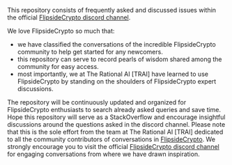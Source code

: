 This repository consists of frequently asked and discussed issues within the official [FlipsideCrypto discord channel](http://flipsidecrypto.com/discord). 

We love FlipsideCrypto so much that:

* we have classified the conversations of the incredible FlipsideCrypto community to help get started for any newcomers.
* this repository can serve to record pearls of wisdom shared among the community for easy access.
* most importantly, we at The Rational AI [TRAI]  have learned to use FlipsideCrypto by standing on the shoulders of FlipsideCrypto expert discussions.

The repository will be continuously updated and organized for FlipsideCrypto enthusiasts to search already asked queries and save time. 
Hope this repository will serve as a StackOverflow and encourage insightful discussions around the questions asked in the discord channel.
Please note that this is the sole effort from the team at The Rational AI [TRAI] dedicated to all the community contributors of conversations in [FlipsideCrypto](www.flipsidecrypto.com).
We strongly encourage you to visit the official [FlipsideCrypto discord channel](http://flipsidecrypto.com/discord) for engaging conversations from where we have drawn inspiration.

